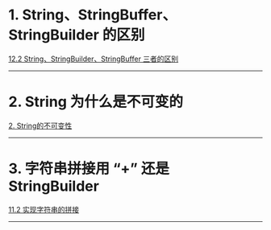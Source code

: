 
# 1. String、StringBuffer、StringBuilder 的区别

[12.2 String、StringBuilder、StringBuffer 三者的区别](../../java笔记/String%20字符串.md#12.2%20String、StringBuilder、StringBuffer%20三者的区别)

****
# 2. String 为什么是不可变的

[2. String的不可变性](../../java笔记/String%20字符串.md#2.%20String的不可变性)

****
# 3. 字符串拼接用 “+” 还是 StringBuilder

[11.2 实现字符串的拼接](../../java笔记/String%20字符串.md#11.2%20实现字符串的拼接)

****
